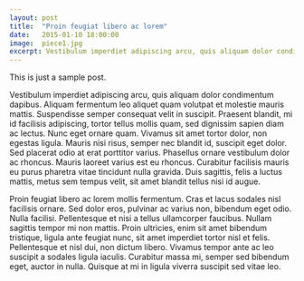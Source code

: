 ```yaml
---
layout: post
title:  "Proin feugiat libero ac lorem"
date:   2015-01-10 18:00:00
image:  piece1.jpg
excerpt: Vestibulum imperdiet adipiscing arcu, quis aliquam dolor condimentum dapibus. Aliquam fermentum leo aliquet quam volutpat et molestie mauris mattis. Suspendisse semper consequat velit in suscipit.
---
```


This is just a sample post.

Vestibulum imperdiet adipiscing arcu, quis aliquam dolor condimentum 
dapibus. Aliquam fermentum leo aliquet quam volutpat et molestie mauris 
mattis. Suspendisse semper consequat velit in suscipit. Praesent blandit, 
mi id facilisis adipiscing, tortor tellus mollis quam, sed dignissim 
sapien diam ac lectus. Nunc eget ornare quam. Vivamus sit amet tortor 
dolor, non egestas ligula. Mauris nisi risus, semper nec blandit id, 
suscipit eget dolor. Sed placerat odio at erat porttitor varius. 
Phasellus ornare vestibulum dolor ac rhoncus. Mauris laoreet varius 
est eu rhoncus. Curabitur facilisis mauris eu purus pharetra vitae 
tincidunt nulla gravida. Duis sagittis, felis a luctus mattis, metus 
sem tempus velit, sit amet blandit tellus nisi id augue.

Proin feugiat libero ac lorem mollis fermentum. Cras et lacus sodales 
nisl facilisis ornare. Sed dolor eros, pulvinar ac varius non, 
bibendum eget odio. Nulla facilisi. Pellentesque et nisi a tellus 
ullamcorper faucibus. Nullam sagittis tempor mi non mattis. Proin 
ultricies, enim sit amet bibendum tristique, ligula ante feugiat 
nunc, sit amet imperdiet tortor nisl et felis. Pellentesque et nisl 
dui, non dictum libero. Vivamus tempor ante ac leo suscipit a sodales 
ligula iaculis. Curabitur massa mi, semper sed bibendum eget, auctor 
in nulla. Quisque at mi in ligula viverra suscipit sed vitae leo. 
